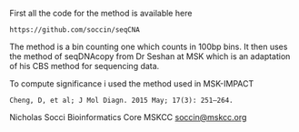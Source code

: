First all the code for the method is available here

    https://github.com/soccin/seqCNA

The method is a bin counting one which counts in 100bp bins. It then uses the method of seqDNAcopy from Dr Seshan at MSK which is an adaptation of his CBS method for sequencing data.

To compute significance i used the method used in MSK-IMPACT

    Cheng, D, et al; J Mol Diagn. 2015 May; 17(3): 251–264.

Nicholas Socci
Bioinformatics Core
MSKCC
soccin@mskcc.org
